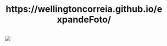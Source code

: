 <h1 align="center">https://wellingtoncorreia.github.io/expandeFoto/</h1>
<br>
<a href="https://wellingtoncorreia.github.io/expandeFoto/"><img src="https://github.com/user-attachments/assets/c95446d7-6140-493a-9083-efcc8707af12"></a>
